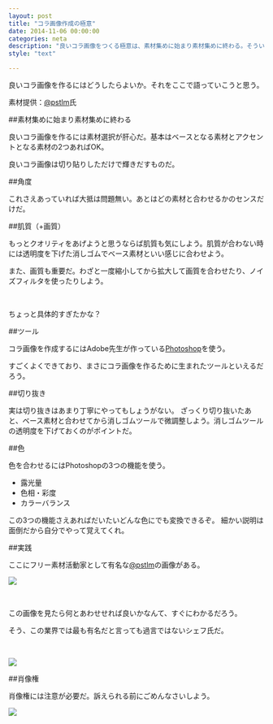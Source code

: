```yaml
---
layout: post
title: "コラ画像作成の極意"
date: 2014-11-06 00:00:00
categories: neta
description: "良いコラ画像をつくる極意は、素材集めに始まり素材集めに終わる。そういうことだ。"
style: "text"

---
```


良いコラ画像を作るにはどうしたらよいか。それをここで語っていこうと思う。

素材提供：[@pstlm](https://twitter.com/pstlm)氏


##素材集めに始まり素材集めに終わる

良いコラ画像を作るには素材選択が肝心だ。基本はベースとなる素材とアクセントとなる素材の2つあればOK。

良いコラ画像は切り貼りしただけで輝きだすものだ。


##角度

これさえあっていれば大抵は問題無い。あとはどの素材と合わせるかのセンスだけだ。

##肌質（+画質）

もっとクオリティをあげようと思うならば肌質も気にしよう。肌質が合わない時には透明度を下げた消しゴムでベース素材といい感じに合わせよう。

また、画質も重要だ。わざと一度縮小してから拡大して画質を合わせたり、ノイズフィルタを使ったりしよう。

<br />

ちょっと具体的すぎたかな？

##ツール

コラ画像を作成するにはAdobe先生が作っている[Photoshop](http://www.adobe.com/products/photoshop.html)を使う。

すごくよくできており、まさにコラ画像を作るために生まれたツールといえるだろう。


##切り抜き

実は切り抜きはあまり丁寧にやってもしょうがない。
ざっくり切り抜いたあと、ベース素材と合わせてから消しゴムツールで微調整しよう。消しゴムツールの透明度を下げておくのがポイントだ。


##色

色を合わせるにはPhotoshopの3つの機能を使う。

* 露光量
* 色相・彩度
* カラーバランス

この3つの機能さえあればだいたいどんな色にでも変換できるぞ。
細かい説明は面倒だから自分でやって覚えてくれ。


##実践

ここにフリー素材活動家として有名な[@pstlm](https://twitter.com/pstlm)の画像がある。

![](http://ideyuta.com.s3.amazonaws.com/images/141106colla/pstlm.jpg)

<br />

この画像を見たら何とあわせせれば良いかなんて、すぐにわかるだろう。

そう、この業界では最も有名だと言っても過言ではないシェフ氏だ。

<br />

![](http://ideyuta.com.s3.amazonaws.com/images/141106colla/kawagoesan.jpg)



##肖像権

肖像権には注意が必要だ。訴えられる前にごめんなさいしよう。

![](http://ideyuta.com.s3.amazonaws.com/images/141106colla/pstlm-colla.png)
